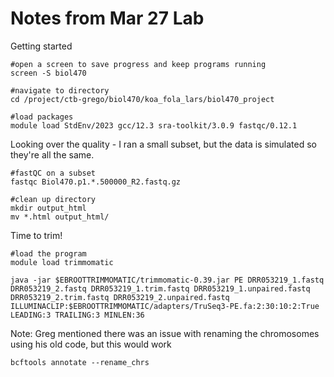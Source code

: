 # Notes from Mar 27 Lab

Getting started

```console
#open a screen to save progress and keep programs running
screen -S biol470

#navigate to directory
cd /project/ctb-grego/biol470/koa_fola_lars/biol470_project

#load packages
module load StdEnv/2023 gcc/12.3 sra-toolkit/3.0.9 fastqc/0.12.1
```

Looking over the quality - I ran a small subset, but the data is simulated so they're all the same.

```console
#fastQC on a subset
fastqc Biol470.p1.*.500000_R2.fastq.gz

#clean up directory
mkdir output_html
mv *.html output_html/
```

Time to trim!
```console
#load the program
module load trimmomatic

java -jar $EBROOTTRIMMOMATIC/trimmomatic-0.39.jar PE DRR053219_1.fastq DRR053219_2.fastq DRR053219_1.trim.fastq DRR053219_1.unpaired.fastq DRR053219_2.trim.fastq DRR053219_2.unpaired.fastq ILLUMINACLIP:$EBROOTTRIMMOMATIC/adapters/TruSeq3-PE.fa:2:30:10:2:True LEADING:3 TRAILING:3 MINLEN:36

```


Note: Greg mentioned there was an issue with renaming the chromosomes using his old code, but this would work
```console
bcftools annotate --rename_chrs
```
